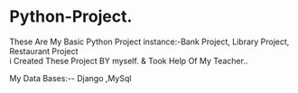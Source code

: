 # Python-Project.  

These Are My Basic Python Project instance:-Bank Project,    Library Project,     Restaurant Project      
i Created These Project BY myself. & Took Help Of My Teacher.. 

My Data Bases:--   Django ,MySql
